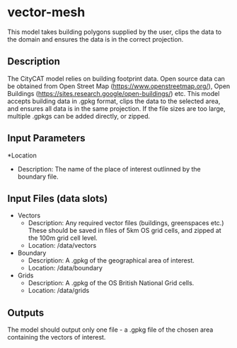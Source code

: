 # vector-mesh
This model takes building polygons supplied by the user, clips the data to the domain and ensures the data is in the correct projection.

## Description
The CityCAT model relies on building footprint data. Open source data can be obtained from Open Street Map (https://www.openstreetmap.org/),
    Open Buildings (https://sites.research.google/open-buildings/) etc. This model accepts building data in .gpkg format, clips the data to the
    selected area, and ensures all data is in the same projection. If the file sizes are too large, multiple .gpkgs can be added directly, or zipped.

## Input Parameters
*Location
  * Description: The name of the place of interest outlinned by the boundary file.


## Input Files (data slots)
* Vectors
  * Description: Any required vector files (buildings, greenspaces etc.) These should be saved in files of 5km OS grid cells, and zipped at the 100m grid cell level.
  * Location: /data/vectors
* Boundary
  * Description: A .gpkg of the geographical area of interest. 
  * Location: /data/boundary
* Grids
  * Description: A .gpkg of the OS British National Grid cells.
  * Location: /data/grids

## Outputs
The model should output only one file - a .gpkg file of the chosen area containing the vectors of interest.
